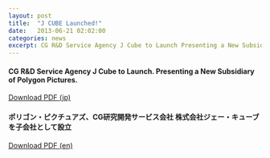 ```yaml
---
layout: post
title:  "J CUBE Launched!"
date:   2013-06-21 02:02:00
categories: news
excerpt: CG R&D Service Agency J Cube to Launch Presenting a New Subsidiary of Polygon Pictures.
---
```


#### CG R&D Service Agency J Cube to Launch. Presenting a New Subsidiary of Polygon Pictures.

<a href="http://www.ppi.co.jp/wp-content/uploads/2013/06/ppiPR20130621JCube_fix_web_jp.pdf" class="btn button ">Download PDF (jp)</a>

#### ポリゴン・ピクチュアズ、CG研究開発サービス会社 株式会社ジェー・キューブを子会社として設立

<a href="http://www.ppi.co.jp/wp-content/uploads/2013/06/ppiPR20130621JCube_fix_en.pdf" class="btn button">Download PDF (en)</a>




